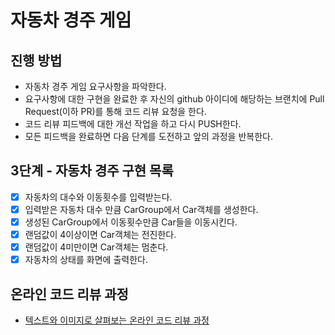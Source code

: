 # 자동차 경주 게임
## 진행 방법
* 자동차 경주 게임 요구사항을 파악한다.
* 요구사항에 대한 구현을 완료한 후 자신의 github 아이디에 해당하는 브랜치에 Pull Request(이하 PR)를 통해 코드 리뷰 요청을 한다.
* 코드 리뷰 피드백에 대한 개선 작업을 하고 다시 PUSH한다.
* 모든 피드백을 완료하면 다음 단계를 도전하고 앞의 과정을 반복한다.

## 3단계 - 자동차 경주 구현 목록
- [x] 자동차의 대수와 이동횟수를 입력받는다.
- [x] 입력받은 자동차 대수 만큼 CarGroup에서 Car객체를 생성한다.
- [x] 생성된 CarGroup에서 이동횟수만큼 Car들을 이동시킨다.
- [x] 랜덤값이 4이상이면 Car객체는 전진한다.
- [x] 랜덤값이 4미만이면 Car객체는 멈춘다.
- [x] 자동차의 상태를 화면에 출력한다.  

## 온라인 코드 리뷰 과정
* [텍스트와 이미지로 살펴보는 온라인 코드 리뷰 과정](https://github.com/next-step/nextstep-docs/tree/master/codereview)